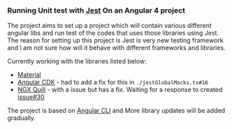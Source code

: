 ### Running Unit test with [Jest](https://facebook.github.io/jest/) On an Angular 4 project

The project aims to set up a project which will contain various different angular libs and run test of the codes that uses those libraries using Jest. The reason for setting up this project is Jest is very new testing framework and I am not sure how will it behave with different frameworks and libraries.

Currently working with the libraries listed below:

 * [Material](https://github.com/angular/material2)
 * [Angular CDK](https://www.npmjs.com/package/@angular/cdk) - had to add a fix for this in `./jestGlobalMocks.ts#16`
 * [NGX Quill](https://github.com/surmon-china/ngx-quill-editor/) - with a issue but has a fix. Waiting for a response to created [issue#30](https://github.com/surmon-china/ngx-quill-editor/issues/30)

The project is based on [Angular CLI](https://cli.angular.io) and More library updates will be added gradually.
